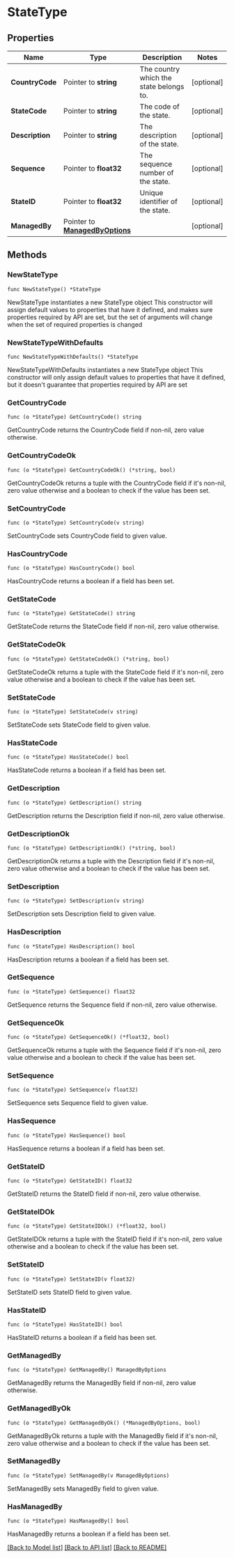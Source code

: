 # StateType

## Properties

Name | Type | Description | Notes
------------ | ------------- | ------------- | -------------
**CountryCode** | Pointer to **string** | The country which the state belongs to. | [optional] 
**StateCode** | Pointer to **string** | The code of the state. | [optional] 
**Description** | Pointer to **string** | The description of the state. | [optional] 
**Sequence** | Pointer to **float32** | The sequence number of the state. | [optional] 
**StateID** | Pointer to **float32** | Unique identifier of the state. | [optional] 
**ManagedBy** | Pointer to [**ManagedByOptions**](ManagedByOptions.md) |  | [optional] 

## Methods

### NewStateType

`func NewStateType() *StateType`

NewStateType instantiates a new StateType object
This constructor will assign default values to properties that have it defined,
and makes sure properties required by API are set, but the set of arguments
will change when the set of required properties is changed

### NewStateTypeWithDefaults

`func NewStateTypeWithDefaults() *StateType`

NewStateTypeWithDefaults instantiates a new StateType object
This constructor will only assign default values to properties that have it defined,
but it doesn't guarantee that properties required by API are set

### GetCountryCode

`func (o *StateType) GetCountryCode() string`

GetCountryCode returns the CountryCode field if non-nil, zero value otherwise.

### GetCountryCodeOk

`func (o *StateType) GetCountryCodeOk() (*string, bool)`

GetCountryCodeOk returns a tuple with the CountryCode field if it's non-nil, zero value otherwise
and a boolean to check if the value has been set.

### SetCountryCode

`func (o *StateType) SetCountryCode(v string)`

SetCountryCode sets CountryCode field to given value.

### HasCountryCode

`func (o *StateType) HasCountryCode() bool`

HasCountryCode returns a boolean if a field has been set.

### GetStateCode

`func (o *StateType) GetStateCode() string`

GetStateCode returns the StateCode field if non-nil, zero value otherwise.

### GetStateCodeOk

`func (o *StateType) GetStateCodeOk() (*string, bool)`

GetStateCodeOk returns a tuple with the StateCode field if it's non-nil, zero value otherwise
and a boolean to check if the value has been set.

### SetStateCode

`func (o *StateType) SetStateCode(v string)`

SetStateCode sets StateCode field to given value.

### HasStateCode

`func (o *StateType) HasStateCode() bool`

HasStateCode returns a boolean if a field has been set.

### GetDescription

`func (o *StateType) GetDescription() string`

GetDescription returns the Description field if non-nil, zero value otherwise.

### GetDescriptionOk

`func (o *StateType) GetDescriptionOk() (*string, bool)`

GetDescriptionOk returns a tuple with the Description field if it's non-nil, zero value otherwise
and a boolean to check if the value has been set.

### SetDescription

`func (o *StateType) SetDescription(v string)`

SetDescription sets Description field to given value.

### HasDescription

`func (o *StateType) HasDescription() bool`

HasDescription returns a boolean if a field has been set.

### GetSequence

`func (o *StateType) GetSequence() float32`

GetSequence returns the Sequence field if non-nil, zero value otherwise.

### GetSequenceOk

`func (o *StateType) GetSequenceOk() (*float32, bool)`

GetSequenceOk returns a tuple with the Sequence field if it's non-nil, zero value otherwise
and a boolean to check if the value has been set.

### SetSequence

`func (o *StateType) SetSequence(v float32)`

SetSequence sets Sequence field to given value.

### HasSequence

`func (o *StateType) HasSequence() bool`

HasSequence returns a boolean if a field has been set.

### GetStateID

`func (o *StateType) GetStateID() float32`

GetStateID returns the StateID field if non-nil, zero value otherwise.

### GetStateIDOk

`func (o *StateType) GetStateIDOk() (*float32, bool)`

GetStateIDOk returns a tuple with the StateID field if it's non-nil, zero value otherwise
and a boolean to check if the value has been set.

### SetStateID

`func (o *StateType) SetStateID(v float32)`

SetStateID sets StateID field to given value.

### HasStateID

`func (o *StateType) HasStateID() bool`

HasStateID returns a boolean if a field has been set.

### GetManagedBy

`func (o *StateType) GetManagedBy() ManagedByOptions`

GetManagedBy returns the ManagedBy field if non-nil, zero value otherwise.

### GetManagedByOk

`func (o *StateType) GetManagedByOk() (*ManagedByOptions, bool)`

GetManagedByOk returns a tuple with the ManagedBy field if it's non-nil, zero value otherwise
and a boolean to check if the value has been set.

### SetManagedBy

`func (o *StateType) SetManagedBy(v ManagedByOptions)`

SetManagedBy sets ManagedBy field to given value.

### HasManagedBy

`func (o *StateType) HasManagedBy() bool`

HasManagedBy returns a boolean if a field has been set.


[[Back to Model list]](../README.md#documentation-for-models) [[Back to API list]](../README.md#documentation-for-api-endpoints) [[Back to README]](../README.md)


